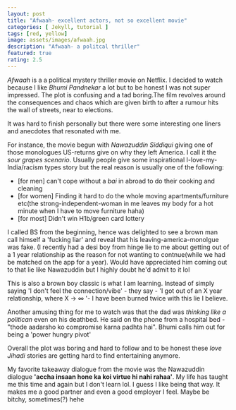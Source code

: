 ```yaml
---
layout: post
title: "Afwaah- excellent actors, not so excellent movie"
categories: [ Jekyll, tutorial ]
tags: [red, yellow]
image: assets/images/afwaah.jpg
description: "Afwaah- a politcal thriller"
featured: true
rating: 2.5
---
```


_Afwaah_ is a a political mystery thriller movie on Netflix. I decided to watch because I like _Bhumi Pandnekar_ a lot but to be honest I was not super impressed. The plot is confusing and a tad boring.The film revolves around the consequences and chaos which are given birth to after a rumour hits the wall of streets, near to elections.

It was hard to finish personally but there were some interesting one liners and anecdotes that resonated with me.

For instance, the movie begun with _Nawazuddin Siddiqui_ giving one of those monologues US-returns give on why they left America. I call it the _sour grapes scenario_. Usually people give some inspirational I-love-my-India/racism types story but the real reason is usually one of the following:

*  [for men] can't cope without a _bai_ in abroad to do their cooking and cleaning
*  [for women] Finding it hard to do the whole moving apartments/furniture etc(the strong-independent-woman in me leaves my body for a hot minute when I have to move furniture haha)
* [for most] Didn't win H1b/green card lottery

I called BS from the beginning, hence was delighted to see a brown man call himself a 'fucking liar' and reveal that his leaving-america-monolgue was fake. (I recently had a desi boy from hinge lie to me about getting out of a 1 year relationship as the reason for not wanting to contnue(while we had be matched on the app for a year). Would have appreciated him coming out to that lie like Nawazuddin but I highly doubt he'd admit to it lol

This is also a brown boy classic is what I am learning. Instead of simply saying 'I don't feel the connection/vibe' - they say - 'I got out of an X year relationship, where X → ∞ '- I have been burned twice with this lie I believe.

Another amusing thing for me to watch was that the dad was _thinking like a politican_ even on his deathbed. He said on the phone from a hospital bed - "thode aadarsho ko compromise karna padhta hai".  Bhumi calls him out for being a 'power hungry pivot'

Overall the plot was boring and hard to follow and to be honest these _love Jihadi_ stories are getting hard to find entertaining anymore.

My favorite takeaway dialogue from the movie was the Nawazuddin dialogue **'accha insaan hone ka koi virtue hi nahi rahaa'**. My life has taught me this time and again but I don't learn lol. I guess I like being that way. It makes me a good partner and even a good employer I feel. Maybe be bitchy, sometimes(?) hehe

